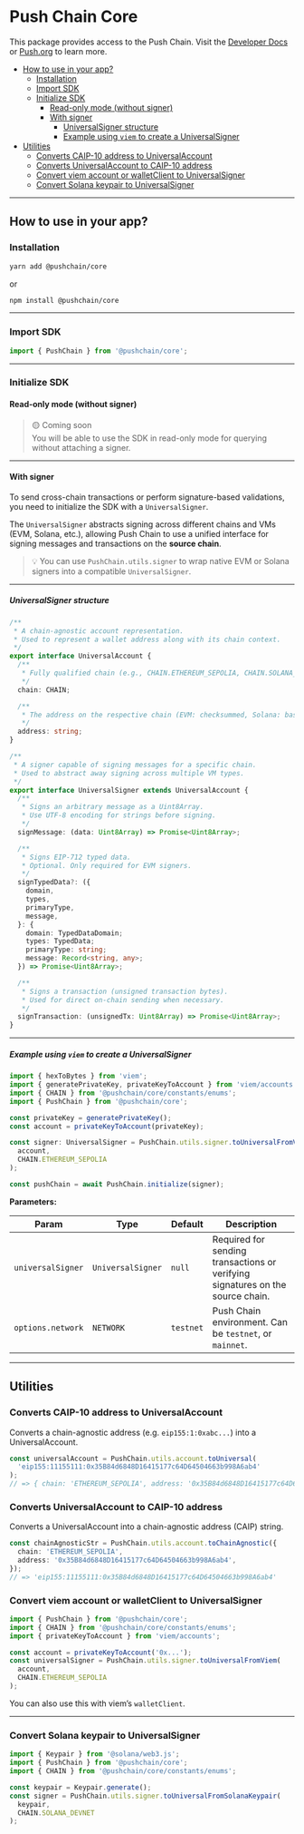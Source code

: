 # Push Chain Core

This package provides access to the Push Chain. Visit the [Developer Docs](https://push.org/docs)  
or [Push.org](https://push.org) to learn more.

- [How to use in your app?](#how-to-use-in-your-app)
  - [Installation](#installation)
  - [Import SDK](#import-sdk)
  - [Initialize SDK](#initialize-sdk)
    - [Read-only mode (without signer)](#read-only-mode-without-signer)
    - [With signer](#with-signer)
      - [UniversalSigner structure](#universalsigner-structure)
      - [Example using `viem` to create a UniversalSigner](#example-using-viem-to-create-a-universalsigner)
- [Utilities](#utilities)
  - [Converts CAIP-10 address to UniversalAccount](#converts-caip-10-address-to-universalaccount)
  - [Converts UniversalAccount to CAIP-10 address](#converts-universalaccount-to-caip-10-address)
  - [Convert viem account or walletClient to UniversalSigner](#convert-viem-account-or-walletclient-to-universalsigner)
  - [Convert Solana keypair to UniversalSigner](#convert-solana-keypair-to-universalsigner)

---

## How to use in your app?

### Installation

```bash
yarn add @pushchain/core
```

or

```bash
npm install @pushchain/core
```

---

### Import SDK

```ts
import { PushChain } from '@pushchain/core';
```

---

### Initialize SDK

#### Read-only mode (without signer)

> 🟡 Coming soon  
> You will be able to use the SDK in read-only mode for querying without attaching a signer.

---

#### With signer

To send cross-chain transactions or perform signature-based validations, you need to initialize the SDK with a `UniversalSigner`.

The `UniversalSigner` abstracts signing across different chains and VMs (EVM, Solana, etc.), allowing Push Chain to use a unified interface for signing messages and transactions on the **source chain**.

> 💡 You can use `PushChain.utils.signer` to wrap native EVM or Solana signers into a compatible `UniversalSigner`.

---

##### UniversalSigner structure

```ts
/**
 * A chain-agnostic account representation.
 * Used to represent a wallet address along with its chain context.
 */
export interface UniversalAccount {
  /**
   * Fully qualified chain (e.g., CHAIN.ETHEREUM_SEPOLIA, CHAIN.SOLANA_DEVNET)
   */
  chain: CHAIN;

  /**
   * The address on the respective chain (EVM: checksummed, Solana: base58, etc.)
   */
  address: string;
}

/**
 * A signer capable of signing messages for a specific chain.
 * Used to abstract away signing across multiple VM types.
 */
export interface UniversalSigner extends UniversalAccount {
  /**
   * Signs an arbitrary message as a Uint8Array.
   * Use UTF-8 encoding for strings before signing.
   */
  signMessage: (data: Uint8Array) => Promise<Uint8Array>;

  /**
   * Signs EIP-712 typed data.
   * Optional. Only required for EVM signers.
   */
  signTypedData?: ({
    domain,
    types,
    primaryType,
    message,
  }: {
    domain: TypedDataDomain;
    types: TypedData;
    primaryType: string;
    message: Record<string, any>;
  }) => Promise<Uint8Array>;

  /**
   * Signs a transaction (unsigned transaction bytes).
   * Used for direct on-chain sending when necessary.
   */
  signTransaction: (unsignedTx: Uint8Array) => Promise<Uint8Array>;
}
```

---

##### Example using `viem` to create a UniversalSigner

```ts
import { hexToBytes } from 'viem';
import { generatePrivateKey, privateKeyToAccount } from 'viem/accounts';
import { CHAIN } from '@pushchain/core/constants/enums';
import { PushChain } from '@pushchain/core';

const privateKey = generatePrivateKey();
const account = privateKeyToAccount(privateKey);

const signer: UniversalSigner = PushChain.utils.signer.toUniversalFromViem(
  account,
  CHAIN.ETHEREUM_SEPOLIA
);

const pushChain = await PushChain.initialize(signer);
```

**Parameters:**

| Param             | Type              | Default   | Description                                                                    |
| ----------------- | ----------------- | --------- | ------------------------------------------------------------------------------ |
| `universalSigner` | `UniversalSigner` | `null`    | Required for sending transactions or verifying signatures on the source chain. |
| `options.network` | `NETWORK`         | `testnet` | Push Chain environment. Can be `testnet`, or `mainnet`.                        |

---

## Utilities

### Converts CAIP-10 address to UniversalAccount

Converts a chain-agnostic address (e.g. `eip155:1:0xabc...`) into a UniversalAccount.

```typescript
const universalAccount = PushChain.utils.account.toUniversal(
  'eip155:11155111:0x35B84d6848D16415177c64D64504663b998A6ab4'
);
// => { chain: 'ETHEREUM_SEPOLIA', address: '0x35B84d6848D16415177c64D64504663b998A6ab4' }
```

### Converts UniversalAccount to CAIP-10 address

Converts a UniversalAccount into a chain-agnostic address (CAIP) string.

```typescript
const chainAgnosticStr = PushChain.utils.account.toChainAgnostic({
  chain: 'ETHEREUM_SEPOLIA',
  address: '0x35B84d6848D16415177c64D64504663b998A6ab4',
});
// => 'eip155:11155111:0x35B84d6848D16415177c64D64504663b998A6ab4'
```

### Convert viem account or walletClient to UniversalSigner

```ts
import { PushChain } from '@pushchain/core';
import { CHAIN } from '@pushchain/core/constants/enums';
import { privateKeyToAccount } from 'viem/accounts';

const account = privateKeyToAccount('0x...');
const universalSigner = PushChain.utils.signer.toUniversalFromViem(
  account,
  CHAIN.ETHEREUM_SEPOLIA
);
```

You can also use this with viem’s `walletClient`.

---

### Convert Solana keypair to UniversalSigner

```ts
import { Keypair } from '@solana/web3.js';
import { PushChain } from '@pushchain/core';
import { CHAIN } from '@pushchain/core/constants/enums';

const keypair = Keypair.generate();
const signer = PushChain.utils.signer.toUniversalFromSolanaKeypair(
  keypair,
  CHAIN.SOLANA_DEVNET
);
```

